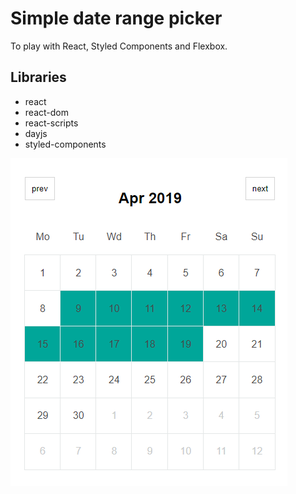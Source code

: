 # Simple date range picker

To play with React, Styled Components and Flexbox.

## Libraries

- react
- react-dom
- react-scripts
- dayjs
- styled-components

![date_range_picker](./date_range_picker.png)
